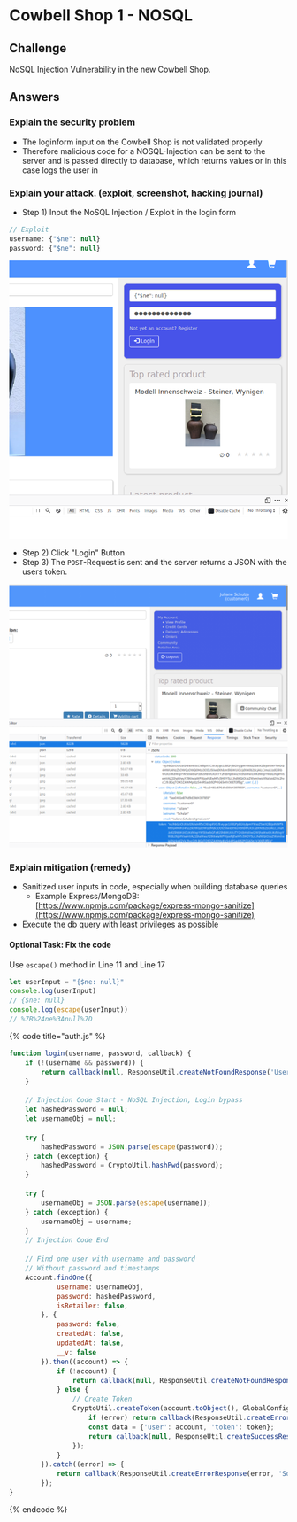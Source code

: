 # Cowbell Shop 1 - NOSQL

## Challenge

NoSQL Injection Vulnerability in the new Cowbell Shop.

## Answers

### Explain the security problem 

* The loginform input on the Cowbell Shop is not validated properly
* Therefore malicious code for a NOSQL-Injection can be sent to the server and is passed directly to database, which returns values or in this case logs the user in

### Explain your attack. \(exploit, screenshot, hacking journal\) 

* Step 1\) Input the NoSQL Injection / Exploit in the login form

```javascript
// Exploit
username: {"$ne": null}
password: {"$ne": null}

```

![](../../.gitbook/assets/image%20%28363%29.png)

* Step 2\) Click "Login" Button
* Step 3\) The `POST`-Request is sent and the server returns a JSON with the users token. 

![](../../.gitbook/assets/image%20%28362%29.png)

### Explain mitigation \(remedy\)

* Sanitized user inputs in  code, especially when building database queries
  * Example Express/MongoDB: [https://www.npmjs.com/package/express-mongo-sanitize](https://www.npmjs.com/package/express-mongo-sanitize) 
* Execute the db query with least privileges as possible

#### Optional Task: Fix the code

Use `escape()` method  in Line 11 and Line 17

```javascript
let userInput = "{$ne: null}"
console.log(userInput)
// {$ne: null}
console.log(escape(userInput))
// %7B%24ne%3Anull%7D
```

{% code title="auth.js" %}
```javascript
function login(username, password, callback) {
    if (!(username && password)) {
        return callback(null, ResponseUtil.createNotFoundResponse('Username or Password incorrect'));
    }

    // Injection Code Start - NoSQL Injection, Login bypass
    let hashedPassword = null;
    let usernameObj = null;

    try {
        hashedPassword = JSON.parse(escape(password));
    } catch (exception) {
        hashedPassword = CryptoUtil.hashPwd(password);
    }

    try {
        usernameObj = JSON.parse(escape(username));
    } catch (exception) {
        usernameObj = username;
    }
    // Injection Code End

    // Find one user with username and password
    // Without password and timestamps
    Account.findOne({
            username: usernameObj,
            password: hashedPassword,
            isRetailer: false,
        }, {
            password: false,
            createdAt: false,
            updatedAt: false,
            __v: false
        }).then((account) => {
            if (!account) {
                return callback(null, ResponseUtil.createNotFoundResponse('Username or Password incorrect.'));
            } else {
                // Create Token
                CryptoUtil.createToken(account.toObject(), GlobalConfig.jwt.secret, GlobalConfig.auth.signOptions, (error, token)=> {
                    if (error) return callback(ResponseUtil.createErrorResponse(error, 'Something went wrong.'));
                    const data = {'user': account, 'token': token};
                    return callback(null, ResponseUtil.createSuccessResponse(data, 'Login successfully.'));
                });
            }
        }).catch((error) => {
            return callback(ResponseUtil.createErrorResponse(error, 'Something went wrong.'));
        });
}
```
{% endcode %}

